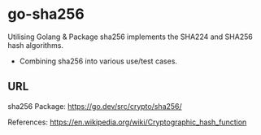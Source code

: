 # go-sha256
Utilising Golang &amp; Package sha256 implements the SHA224 and SHA256 hash algorithms.

- Combining sha256 into various use/test cases.

## URL
sha256 Package: https://go.dev/src/crypto/sha256/

References: https://en.wikipedia.org/wiki/Cryptographic_hash_function
